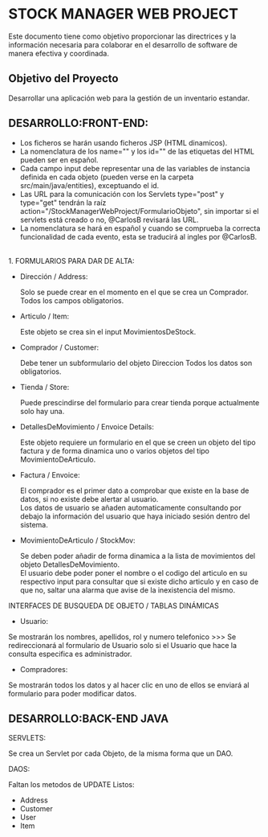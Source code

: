 # STOCK MANAGER WEB PROJECT

Este documento tiene como objetivo proporcionar las directrices y la información necesaria para 
colaborar en el desarrollo de software de manera efectiva y coordinada.

## Objetivo del Proyecto

Desarrollar una aplicación web para la gestión de un inventario estandar.

## DESARROLLO:FRONT-END:

- Los ficheros se harán usando ficheros JSP (HTML dinamicos).
- La nomenclatura de los name="" y los id="" de las etiquetas del HTML pueden ser en español.
- Cada campo input debe representar una de las variables de instancia definida en cada objeto (pueden verse en la carpeta src/main/java/entities), exceptuando el id.
- Las URL para la comunicación con los Servlets type="post" y type="get" tendrán la raíz action="/StockManagerWebProject/FormularioObjeto", sin importar si el servlets está creado o no, @CarlosB revisará las URL.
- La nomenclatura se hará en español y cuando se comprueba la correcta funcionalidad de cada evento, esta se traducirá al ingles por @CarlosB.
<br>
1.   FORMULARIOS PARA DAR DE ALTA:

- Dirección / Address:
  
  Solo se puede crear en el momento en el que se crea un Comprador. <br>
  Todos los campos obligatorios.
  
- Articulo / Item:

  Este objeto se crea sin el input MovimientosDeStock.
  
- Comprador / Customer:

  Debe tener un subformulario del objeto Direccion
  Todos los datos son obligatorios.
  
- Tienda / Store:
  
  Puede prescindirse del formulario para crear tienda porque actualmente solo hay una.

- DetallesDeMovimiento / Envoice Details:
  
  Este objeto requiere un formulario en el que se creen un objeto del tipo factura y de forma dinamica uno o varios objetos del tipo MovimientoDeArticulo.

- Factura / Envoice:

  El comprador es el primer dato a comprobar que existe en la base de datos, si no existe debe alertar al usuario. <br>
  Los datos de usuario se añaden automaticamente consultando por debajo la información del usuario que haya iniciado sesión dentro del sistema.

- MovimientoDeArticulo / StockMov:
  
  Se deben poder añadir de forma dinamica a la lista de movimientos del objeto DetallesDeMovimiento. <br>
  El usuario debe poder poner el nombre o el codigo del articulo en su respectivo input para consultar que si existe dicho articulo y en caso de que no, saltar una alarma que avise   de la inexistencia del mismo.
    
INTERFACES DE BUSQUEDA DE OBJETO / TABLAS DINÁMICAS

- Usuario:

Se mostrarán los nombres, apellidos, rol y numero telefonico >>> Se redireccionará al formulario de Usuario solo si el Usuario que hace la consulta especifica es administrador.

- Compradores:

Se mostrarán todos los datos y al hacer clic en uno de ellos se enviará al formulario para poder modificar datos.


  

## DESARROLLO:BACK-END JAVA

SERVLETS:

Se crea un Servlet por cada Objeto, de la misma forma que un DAO.

DAOS:

Faltan los metodos de UPDATE
Listos:
- Address
- Customer
- User
- Item





 


